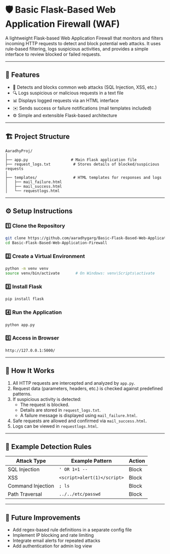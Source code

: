 # 🛡️ Basic Flask-Based Web Application Firewall (WAF)

A lightweight Flask-based Web Application Firewall that monitors and filters incoming HTTP requests to detect and block potential web attacks. It uses rule-based filtering, logs suspicious activities, and provides a simple interface to review blocked or failed requests.

---

## 🚀 Features

- 🧱 Detects and blocks common web attacks (SQL Injection, XSS, etc.)
- 🔍 Logs suspicious or malicious requests in a text file
- 📊 Displays logged requests via an HTML interface
- ✉️ Sends success or failure notifications (mail templates included)
- ⚙️ Simple and extensible Flask-based architecture

---

## 🏗️ Project Structure

```
AaradhyProj/
│
├── app.py                   # Main Flask application file
├── request_logs.txt          # Stores details of blocked/suspicious requests
│
├── templates/                # HTML templates for responses and logs
│   ├── mail_failure.html
│   ├── mail_success.html
│   └── requestlogs.html
```

---

## ⚙️ Setup Instructions

### 1️⃣ Clone the Repository
```bash
git clone https://github.com/aaradhygarg/Basic-Flask-Based-Web-Application-Firewall.git
cd Basic-Flask-Based-Web-Application-Firewall
```

### 2️⃣ Create a Virtual Environment
```bash
python -m venv venv
source venv/bin/activate       # On Windows: venv\Scripts\activate
```

### 3️⃣ Install Flask
```bash
pip install flask
```

### 4️⃣ Run the Application
```bash
python app.py
```

### 5️⃣ Access in Browser
```
http://127.0.0.1:5000/
```

---

## 🧠 How It Works

1. All HTTP requests are intercepted and analyzed by `app.py`.
2. Request data (parameters, headers, etc.) is checked against predefined patterns.
3. If suspicious activity is detected:
   - The request is blocked.
   - Details are stored in `request_logs.txt`.
   - A failure message is displayed using `mail_failure.html`.
4. Safe requests are allowed and confirmed via `mail_success.html`.
5. Logs can be viewed in `requestlogs.html`.

---

## 🧩 Example Detection Rules

| Attack Type | Example Pattern | Action |
|--------------|----------------|--------|
| SQL Injection | `' OR 1=1 --` | Block |
| XSS | `<script>alert(1)</script>` | Block |
| Command Injection | `; ls` | Block |
| Path Traversal | `../../etc/passwd` | Block |

---

## 🧱 Future Improvements

- Add regex-based rule definitions in a separate config file  
- Implement IP blocking and rate limiting  
- Integrate email alerts for repeated attacks  
- Add authentication for admin log view  
